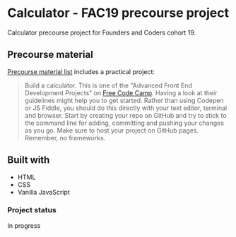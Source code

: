 # Calculator - FAC19 precourse project

Calculator precourse project for Founders and Coders cohort 19.
 
## Precourse material

[Precourse material list](https://github.com/foundersandcoders/master-reference/tree/master/coursebook/precourse#practical-project) includes a practical project: 

> Build a calculator. This is one of the "Advanced Front End Development Projects" on [Free Code Camp](https://www.freecodecamp.org/learn/front-end-libraries/front-end-libraries-projects/build-a-javascript-calculator). Having a look at their guidelines might help you to get started. Rather than using Codepen or JS Fiddle, you should do this directly with your text editor, terminal and browser. Start by creating your repo on GitHub and try to stick to the command line for adding, committing and pushing your changes as you go. Make sure to host your project on GitHub pages. Remember, no frameworks.

## Built with

* HTML
* CSS
* Vanilla JavaScript

### Project status

In progress


